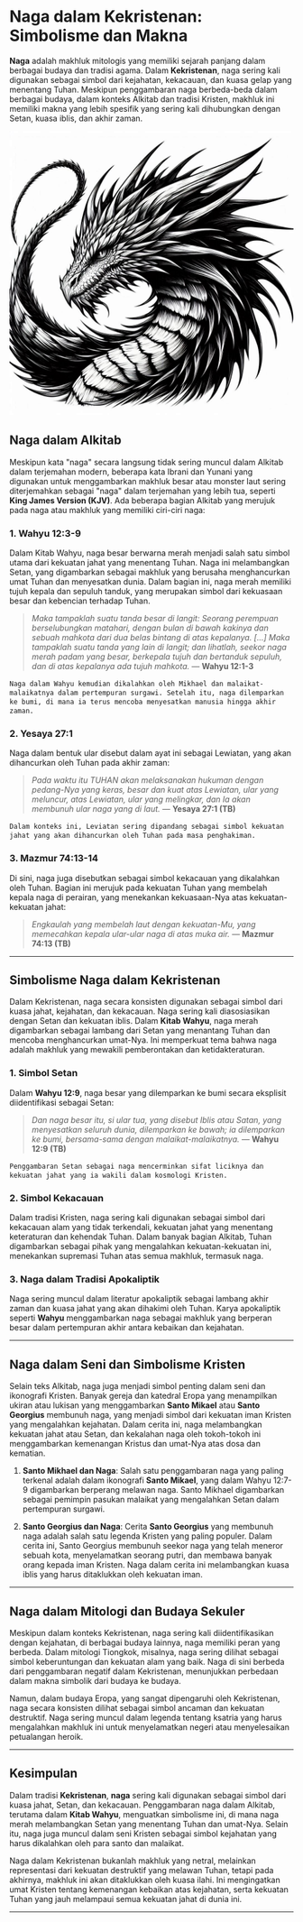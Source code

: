 # Naga dalam Kekristenan: Simbolisme dan Makna

**Naga** adalah makhluk mitologis yang memiliki sejarah panjang dalam berbagai budaya dan tradisi agama. Dalam **Kekristenan**, naga sering kali digunakan sebagai simbol dari kejahatan, kekacauan, dan kuasa gelap yang menentang Tuhan. Meskipun penggambaran naga berbeda-beda dalam berbagai budaya, dalam konteks Alkitab dan tradisi Kristen, makhluk ini memiliki makna yang lebih spesifik yang sering kali dihubungkan dengan Setan, kuasa iblis, dan akhir zaman.

![Ilustrasi Gambar Makhluk Mitologi Naga](konten/img/makhluk_mitologi/naga.jpg)

## Naga dalam Alkitab

Meskipun kata "naga" secara langsung tidak sering muncul dalam Alkitab dalam terjemahan modern, beberapa kata Ibrani dan Yunani yang digunakan untuk menggambarkan makhluk besar atau monster laut sering diterjemahkan sebagai "naga" dalam terjemahan yang lebih tua, seperti **King James Version (KJV)**. Ada beberapa bagian Alkitab yang merujuk pada naga atau makhluk yang memiliki ciri-ciri naga:

### 1. Wahyu 12:3-9

Dalam Kitab Wahyu, naga besar berwarna merah menjadi salah satu simbol utama dari kekuatan jahat yang menentang Tuhan. Naga ini melambangkan Setan, yang digambarkan sebagai makhluk yang berusaha menghancurkan umat Tuhan dan menyesatkan dunia. Dalam bagian ini, naga merah memiliki tujuh kepala dan sepuluh tanduk, yang merupakan simbol dari kekuasaan besar dan kebencian terhadap Tuhan.

> *Maka tampaklah suatu tanda besar di langit: Seorang perempuan berselubungkan matahari, dengan bulan di bawah kakinya dan sebuah mahkota dari dua belas bintang di atas kepalanya. [...] Maka tampaklah suatu tanda yang lain di langit; dan lihatlah, seekor naga merah padam yang besar, berkepala tujuh dan bertanduk sepuluh, dan di atas kepalanya ada tujuh mahkota.*
> — **Wahyu 12:1-3**

    Naga dalam Wahyu kemudian dikalahkan oleh Mikhael dan malaikat-malaikatnya dalam pertempuran surgawi. Setelah itu, naga dilemparkan ke bumi, di mana ia terus mencoba menyesatkan manusia hingga akhir zaman.

### 2. Yesaya 27:1

Naga dalam bentuk ular disebut dalam ayat ini sebagai Lewiatan, yang akan dihancurkan oleh Tuhan pada akhir zaman:

> *Pada waktu itu TUHAN akan melaksanakan hukuman dengan pedang-Nya yang keras, besar dan kuat atas Lewiatan, ular yang meluncur, atas Lewiatan, ular yang melingkar, dan Ia akan membunuh ular naga yang di laut.*
> — **Yesaya 27:1 (TB)**

    Dalam konteks ini, Leviatan sering dipandang sebagai simbol kekuatan jahat yang akan dihancurkan oleh Tuhan pada masa penghakiman.

### 3. Mazmur 74:13-14

Di sini, naga juga disebutkan sebagai simbol kekacauan yang dikalahkan oleh Tuhan. Bagian ini merujuk pada kekuatan Tuhan yang membelah kepala naga di perairan, yang menekankan kekuasaan-Nya atas kekuatan-kekuatan jahat:

> *Engkaulah yang membelah laut dengan kekuatan-Mu, yang memecahkan kepala ular-ular naga di atas muka air.*
> — **Mazmur 74:13 (TB)**

---

## Simbolisme Naga dalam Kekristenan

Dalam Kekristenan, naga secara konsisten digunakan sebagai simbol dari kuasa jahat, kejahatan, dan kekacauan. Naga sering kali diasosiasikan dengan Setan dan kekuatan iblis. Dalam **Kitab Wahyu**, naga merah digambarkan sebagai lambang dari Setan yang menantang Tuhan dan mencoba menghancurkan umat-Nya. Ini memperkuat tema bahwa naga adalah makhluk yang mewakili pemberontakan dan ketidakteraturan.

### 1. Simbol Setan

Dalam **Wahyu 12:9**, naga besar yang dilemparkan ke bumi secara eksplisit diidentifikasi sebagai Setan:

> *Dan naga besar itu, si ular tua, yang disebut Iblis atau Satan, yang menyesatkan seluruh dunia, dilemparkan ke bawah; ia dilemparkan ke bumi, bersama-sama dengan malaikat-malaikatnya.*
> — **Wahyu 12:9 (TB)**

    Penggambaran Setan sebagai naga mencerminkan sifat liciknya dan kekuatan jahat yang ia wakili dalam kosmologi Kristen.

### 2. Simbol Kekacauan

Dalam tradisi Kristen, naga sering kali digunakan sebagai simbol dari kekacauan alam yang tidak terkendali, kekuatan jahat yang menentang keteraturan dan kehendak Tuhan. Dalam banyak bagian Alkitab, Tuhan digambarkan sebagai pihak yang mengalahkan kekuatan-kekuatan ini, menekankan supremasi Tuhan atas semua makhluk, termasuk naga.

### 3. Naga dalam Tradisi Apokaliptik

Naga sering muncul dalam literatur apokaliptik sebagai lambang akhir zaman dan kuasa jahat yang akan dihakimi oleh Tuhan. Karya apokaliptik seperti **Wahyu** menggambarkan naga sebagai makhluk yang berperan besar dalam pertempuran akhir antara kebaikan dan kejahatan.

---

## Naga dalam Seni dan Simbolisme Kristen

Selain teks Alkitab, naga juga menjadi simbol penting dalam seni dan ikonografi Kristen. Banyak gereja dan katedral Eropa yang menampilkan ukiran atau lukisan yang menggambarkan **Santo Mikael** atau **Santo Georgius** membunuh naga, yang menjadi simbol dari kekuatan iman Kristen yang mengalahkan kejahatan. Dalam cerita ini, naga melambangkan kekuatan jahat atau Setan, dan kekalahan naga oleh tokoh-tokoh ini menggambarkan kemenangan Kristus dan umat-Nya atas dosa dan kematian.

1. **Santo Mikhael dan Naga**: Salah satu penggambaran naga yang paling terkenal adalah dalam ikonografi **Santo Mikael**, yang dalam Wahyu 12:7-9 digambarkan berperang melawan naga. Santo Mikhael digambarkan sebagai pemimpin pasukan malaikat yang mengalahkan Setan dalam pertempuran surgawi.

2. **Santo Georgius dan Naga**: Cerita **Santo Georgius** yang membunuh naga adalah salah satu legenda Kristen yang paling populer. Dalam cerita ini, Santo Georgius membunuh seekor naga yang telah meneror sebuah kota, menyelamatkan seorang putri, dan membawa banyak orang kepada iman Kristen. Naga dalam cerita ini melambangkan kuasa iblis yang harus ditaklukkan oleh kekuatan iman.

---

## Naga dalam Mitologi dan Budaya Sekuler

Meskipun dalam konteks Kekristenan, naga sering kali diidentifikasikan dengan kejahatan, di berbagai budaya lainnya, naga memiliki peran yang berbeda. Dalam mitologi Tiongkok, misalnya, naga sering dilihat sebagai simbol keberuntungan dan kekuatan alam yang baik. Naga di sini berbeda dari penggambaran negatif dalam Kekristenan, menunjukkan perbedaan dalam makna simbolik dari budaya ke budaya.

Namun, dalam budaya Eropa, yang sangat dipengaruhi oleh Kekristenan, naga secara konsisten dilihat sebagai simbol ancaman dan kekuatan destruktif. Naga sering muncul dalam legenda tentang ksatria yang harus mengalahkan makhluk ini untuk menyelamatkan negeri atau menyelesaikan petualangan heroik.

---

## Kesimpulan

Dalam tradisi **Kekristenan**, **naga** sering kali digunakan sebagai simbol dari kuasa jahat, Setan, dan kekacauan. Penggambaran naga dalam Alkitab, terutama dalam **Kitab Wahyu**, menguatkan simbolisme ini, di mana naga merah melambangkan Setan yang menentang Tuhan dan umat-Nya. Selain itu, naga juga muncul dalam seni Kristen sebagai simbol kejahatan yang harus dikalahkan oleh para santo dan malaikat.

Naga dalam Kekristenan bukanlah makhluk yang netral, melainkan representasi dari kekuatan destruktif yang melawan Tuhan, tetapi pada akhirnya, makhluk ini akan ditaklukkan oleh kuasa ilahi. Ini mengingatkan umat Kristen tentang kemenangan kebaikan atas kejahatan, serta kekuatan Tuhan yang jauh melampaui semua kekuatan jahat di dunia ini.

---